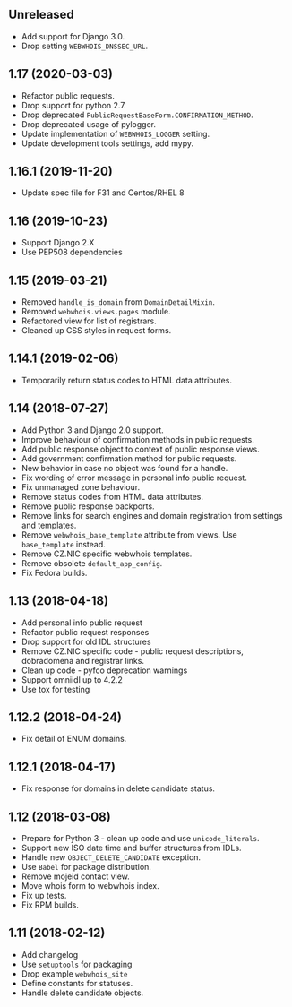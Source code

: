 ## Unreleased ##

 * Add support for Django 3.0.
 * Drop setting ``WEBWHOIS_DNSSEC_URL``.

## 1.17 (2020-03-03) ##

 * Refactor public requests.
 * Drop support for python 2.7.
 * Drop deprecated ``PublicRequestBaseForm.CONFIRMATION_METHOD``.
 * Drop deprecated usage of pylogger.
 * Update implementation of ``WEBWHOIS_LOGGER`` setting.
 * Update development tools settings, add mypy.

## 1.16.1 (2019-11-20) ##
 * Update spec file for F31 and Centos/RHEL 8

## 1.16 (2019-10-23) ##
 * Support Django 2.X
 * Use PEP508 dependencies

## 1.15 (2019-03-21) ##
 * Removed ``handle_is_domain`` from ``DomainDetailMixin``.
 * Removed ``webwhois.views.pages`` module.
 * Refactored view for list of registrars.
 * Cleaned up CSS styles in request forms.

## 1.14.1 (2019-02-06) ##
 * Temporarily return status codes to HTML data attributes.

## 1.14 (2018-07-27) ##

 * Add Python 3 and Django 2.0 support.
 * Improve behaviour of confirmation methods in public requests.
 * Add public response object to context of public response views.
 * Add government confirmation method for public requests.
 * New behavior in case no object was found for a handle.
 * Fix wording of error message in personal info public request.
 * Fix unmanaged zone behaviour.
 * Remove status codes from HTML data attributes.
 * Remove public response backports.
 * Remove links for search engines and domain registration from settings and templates.
 * Remove ``webwhois_base_template`` attribute from views. Use ``base_template`` instead.
 * Remove CZ.NIC specific webwhois templates.
 * Remove obsolete ``default_app_config``.
 * Fix Fedora builds.

## 1.13 (2018-04-18) ##

 * Add personal info public request
 * Refactor public request responses
 * Drop support for old IDL structures
 * Remove CZ.NIC specific code - public request descriptions, dobradomena and registrar links.
 * Clean up code - pyfco deprecation warnings
 * Support omniidl up to 4.2.2
 * Use tox for testing

## 1.12.2 (2018-04-24) ##

 * Fix detail of ENUM domains.

## 1.12.1 (2018-04-17) ##

 * Fix response for domains in delete candidate status.

## 1.12 (2018-03-08) ##

 * Prepare for Python 3 - clean up code and use ``unicode_literals``.
 * Support new ISO date time and buffer structures from IDLs.
 * Handle new ``OBJECT_DELETE_CANDIDATE`` exception.
 * Use ``Babel`` for package distribution.
 * Remove mojeid contact view.
 * Move whois form to webwhois index.
 * Fix up tests.
 * Fix RPM builds.

## 1.11 (2018-02-12) ##

 * Add changelog
 * Use `setuptools` for packaging
 * Drop example `webwhois_site`
 * Define constants for statuses.
 * Handle delete candidate objects.
